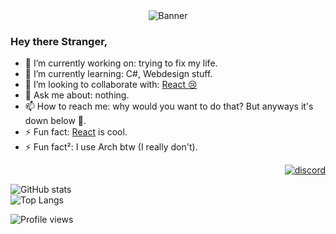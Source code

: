 <div align="center">
<img src="https://github.com/A2uma0/A2uma0/raw/main/banner1.gif" alt="Banner">
</div>


### Hey there Stranger,

- 🔭 I’m currently working on: trying to fix my life.
- 🌱 I’m currently learning: C#, Webdesign stuff.								
- 👯 I’m looking to collaborate with: [React 😢](https://github.com/reactdev1337)
- 💬 Ask me about: nothing.
- 📫 How to reach me: why would you want to do that? But anyways it's down below 👀.
- ⚡ Fun fact: [React](https://github.com/reactdev1337) is cool.
- ⚡ Fun fact²: I use Arch btw (I really don't).

<p align="right">
    <a href="A2#6909"><img src="https://img.icons8.com/nolan/64/discord-logo.png" alt="discord"/></a>
</p>

![GitHub stats](https://github-readme-stats.vercel.app/api?username=A2uma0&show_icons=true&theme=midnight-purple)
<br>
![Top Langs](https://github-readme-stats.vercel.app/api/top-langs/?username=A2uma0&layout=compact&theme=midnight-purple)




![Profile views](https://gpvc.arturio.dev/A2uma0)
